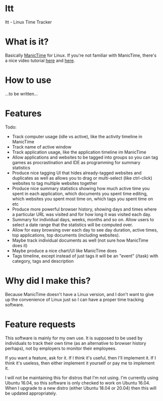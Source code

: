 # ltt
ltt - Linux Time Tracker 

# What is it?

Basically [ManicTime](https://www.manictime.com) for Linux. If you're not familiar with ManicTime, there's a nice video tutorial [here](https://www.youtube.com/watch?v=3lBCzW9P5mY) and [here](https://www.youtube.com/watch?v=A-Wp24Lr37k).

# How to use

...to be written...

# Features 

Todo:

- Track computer usage (idle vs active), like the activity timeline in ManicTime
- Track name of active window
- Track application usage, like the application timeline im ManicTime
- Allow applications and websites to be tagged into groups so you can tag games as procrastination and IDE as programming for summary statistics
- Produce nice tagging UI that hides already-tagged websites and duplicates as well as allows you to drag or multi-select (like ctrl-click) websites to tag multiple websites together
- Produce nice summary statistics showing how much active time you spent in each application, which documents you spent time editing, which websites you spent most time on, which tags you spent time on etc
- Produce more powerful browser history, showing days and times where a particular URL was visited and for how long it was visited each day. 
- Summary for individual days, weeks, months and so on. Allow users to select a date range that the statistics will be computed over. 
- Allow for easy browsing over each day to see day duration, active times, top applications, top documents (including websites). 
- Maybe track individual documents as well (not sure how ManicTime does it)
- Maybe produce a nice chart/UI like ManicTime does
- Tags timeline, except instead of just tags it will be an "event" (/task) with category, tags and description


# Why did I make this? 

Because ManicTime doesn't have a Linux version, and I don't want to give up the convenience of Linux just so I can have a proper time tracking software. 

# Feature requests

This software is mainly for my own use. It is supposed to be used by individuals to track their own time (as an alternative to browser history perhaps), not by employers to monitor their employees.  

If you want a feature, ask for it. If I think it's useful, then I'll implement it. If I think it's useless, then either implement it yourself or pay me to implement it. 

I will not be maintaining this for distros that I'm not using. I'm currently using Ubuntu 16.04, so this software is only checked to work on Ubuntu 16.04. When I upgrade to a new distro (either Ubuntu 18.04 or 20.04) then this will be updated appropriately. 
